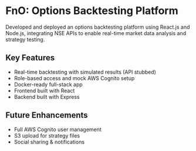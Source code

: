 # FnO: Options Backtesting Platform 

Developed and deployed an options backtesting platform using React.js and Node.js, integrating NSE APIs to enable
real-time market data analysis and strategy testing.

## Key Features
- Real-time backtesting with simulated results (API stubbed)
- Role-based access and mock AWS Cognito setup
- Docker-ready full-stack app
- Frontend built with React
- Backend built with Express

## Future Enhancements
- Full AWS Cognito user management
- S3 upload for strategy files
- Social sharing & notifications
